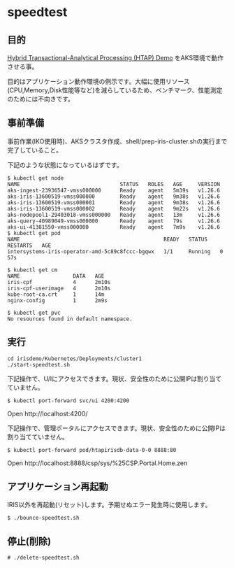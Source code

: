 # speedtest

## 目的

[Hybrid Transactional-Analytical Processing (HTAP) Demo](https://github.com/intersystems-community/irisdemo-demo-htap) をAKS環境で動作させる事。

目的はアプリケーション動作環境の例示です。大幅に使用リソース(CPU,Memory,Disk性能等など)を減らしているため、ベンチマーク、性能測定のためには不向きです。

## 事前準備

事前作業(IKO使用時)、AKSクラスタ作成、shell/prep-iris-cluster.shの実行まで完了していること。

下記のような状態になっているはずです。

```
$ kubectl get node
NAME                                STATUS   ROLES   AGE     VERSION
aks-ingest-23936547-vmss000000      Ready    agent   5m39s   v1.26.6
aks-iris-13600519-vmss000000        Ready    agent   9m38s   v1.26.6
aks-iris-13600519-vmss000001        Ready    agent   9m38s   v1.26.6
aks-iris-13600519-vmss000002        Ready    agent   9m22s   v1.26.6
aks-nodepool1-29403018-vmss000000   Ready    agent   13m     v1.26.6
aks-query-40989049-vmss000000       Ready    agent   79s     v1.26.6
aks-ui-41381550-vmss000000          Ready    agent   7m9s    v1.26.6
$ kubectl get pod
NAME                                              READY   STATUS    RESTARTS   AGE
intersystems-iris-operator-amd-5c89c8fccc-bgqwx   1/1     Running   0          57s

$ kubectl get cm
NAME                 DATA   AGE
iris-cpf             4      2m10s
iris-cpf-userimage   4      2m10s
kube-root-ca.crt     1      14m
nginx-config         1      2m9s

$ kubectl get pvc
No resources found in default namespace.
```

## 実行

```
cd irisdemo/Kubernetes/Deployments/cluster1
./start-speedtest.sh
```

下記操作で、U/Iにアクセスできます。現状、安全性のために公開IPは割り当てていません。

```
$ kubectl port-forward svc/ui 4200:4200
```
Open http://localhost:4200/


下記操作で、管理ポータルにアクセスできます。現状、安全性のために公開IPは割り当てていません。

```
$ kubectl port-forward pod/htapirisdb-data-0-0 8888:80
```
Open http://localhost:8888/csp/sys/%25CSP.Portal.Home.zen

## アプリケーション再起動

IRIS以外を再起動(リセット)します。予期せぬエラー発生時に使用します。

```
$ ./bounce-speedtest.sh
```

## 停止(削除)

```
# ./delete-speedtest.sh
```
